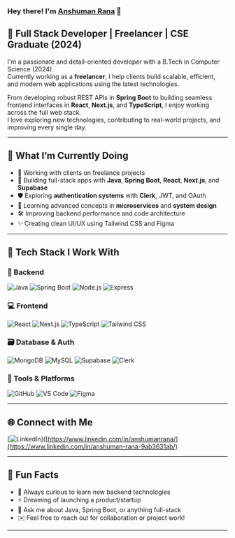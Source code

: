 ### Hey there! I'm [Anshuman Rana](https://github.com/AnshumanRana) 👋

## 🚀 Full Stack Developer | Freelancer | CSE Graduate (2024)

I'm a passionate and detail-oriented developer with a B.Tech in Computer Science (2024).  
Currently working as a **freelancer**, I help clients build scalable, efficient, and modern web applications using the latest technologies.

From developing robust REST APIs in **Spring Boot** to building seamless frontend interfaces in **React**, **Next.js**, and **TypeScript**, I enjoy working across the full web stack.  
I love exploring new technologies, contributing to real-world projects, and improving every single day.

---

## 🧠 What I’m Currently Doing

- 💼 Working with clients on freelance projects
- 🔧 Building full-stack apps with **Java**, **Spring Boot**, **React**, **Next.js**, and **Supabase**
- 🛡️ Exploring **authentication systems** with **Clerk**, JWT, and OAuth
- 📘 Learning advanced concepts in **microservices** and **system design**
- 🛠️ Improving backend performance and code architecture
- ✨ Creating clean UI/UX using Tailwind CSS and Figma

---

## 🧰 Tech Stack I Work With

### 🚀 Backend
![Java](https://img.shields.io/badge/Java-007396?style=for-the-badge&logo=java)
![Spring Boot](https://img.shields.io/badge/SpringBoot-6DB33F?style=for-the-badge&logo=spring-boot)
![Node.js](https://img.shields.io/badge/Node.js-339933?style=for-the-badge&logo=nodedotjs)
![Express](https://img.shields.io/badge/Express.js-000000?style=for-the-badge&logo=express)

### 💻 Frontend
![React](https://img.shields.io/badge/React-20232A?style=for-the-badge&logo=react)
![Next.js](https://img.shields.io/badge/Next.js-000?style=for-the-badge&logo=nextdotjs)
![TypeScript](https://img.shields.io/badge/TypeScript-007ACC?style=for-the-badge&logo=typescript)
![Tailwind CSS](https://img.shields.io/badge/TailwindCSS-38B2AC?style=for-the-badge&logo=tailwind-css)

### 🗃️ Database & Auth
![MongoDB](https://img.shields.io/badge/MongoDB-4EA94B?style=for-the-badge&logo=mongodb)
![MySQL](https://img.shields.io/badge/MySQL-005C84?style=for-the-badge&logo=mysql)
![Supabase](https://img.shields.io/badge/Supabase-3ECF8E?style=for-the-badge&logo=supabase)
![Clerk](https://img.shields.io/badge/Clerk-121212?style=for-the-badge&logo=clerk)

### 🧩 Tools & Platforms
![GitHub](https://img.shields.io/badge/GitHub-181717?style=for-the-badge&logo=github)
![VS Code](https://img.shields.io/badge/VSCode-007ACC?style=for-the-badge&logo=visual-studio-code)
![Figma](https://img.shields.io/badge/Figma-F24E1E?style=for-the-badge&logo=figma)

---


## 🌐 Connect with Me

[![LinkedIn](https://img.shields.io/badge/LinkedIn-blue?style=for-the-badge&logo=linkedin)]([https://www.linkedin.com/in/anshumanrana/](https://www.linkedin.com/in/anshuman-rana-9ab3631ab/)


---

## 📝 Fun Facts

- 🔎 Always curious to learn new backend technologies
- ⚡ Dreaming of launching a product/startup
- 💬 Ask me about Java, Spring Boot, or anything full-stack
- ✉️ Feel free to reach out for collaboration or project work!

---
